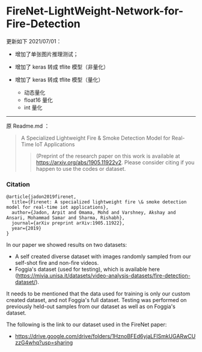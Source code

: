 # FireNet-LightWeight-Network-for-Fire-Detection

更新如下 2021/07/01：

- 增加了单张图片推理测试；

- 增加了 keras 转成 tflite 模型（非量化）

- 增加了 keras 转成 tflite 模型（量化）
  - 动态量化
  - float16 量化
  - int 量化

---

原 Readme.md ：

> A Specialized Lightweight Fire & Smoke Detection Model for Real-Time IoT Applications
>
> >(Preprint of the research paper on this work is available at https://arxiv.org/abs/1905.11922v2. Please consider citing if you happen to use the codes or dataset.

### Citation
```
@article{jadon2019firenet,
  title={Firenet: A specialized lightweight fire \& smoke detection model for real-time iot applications},
  author={Jadon, Arpit and Omama, Mohd and Varshney, Akshay and Ansari, Mohammad Samar and Sharma, Rishabh},
  journal={arXiv preprint arXiv:1905.11922},
  year={2019}
}
```

In our paper we showed results on two datasets:
- A self created diverse dataset with images randomly sampled from our self-shot fire and non-fire
videos.
- Foggia's dataset (used for testing), which is available here (https://mivia.unisa.it/datasets/video-analysis-datasets/fire-detection-dataset/).

It needs to be mentioned that the data used for training is only our custom created dataset, and not Foggia's full dataset. Testing was performed on previously held-out samples from our dataset as well as on Foggia's dataset. 

The following is the link to our dataset used in the FireNet paper:
- https://drive.google.com/drive/folders/1HznoBFEd6yjaLFlSmkUGARwCUzzG4whq?usp=sharing
